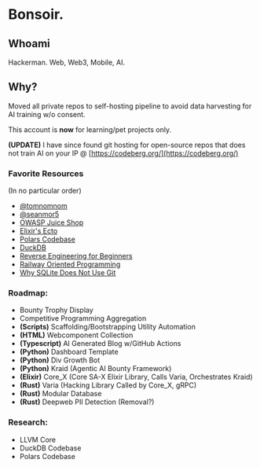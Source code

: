 # Bonsoir.

## Whoami
Hackerman.  Web, Web3, Mobile, AI.

## Why?
Moved all private repos to self-hosting pipeline to avoid data harvesting for AI training w/o consent.  


<p>
  
This account is **now** for learning/pet projects only.</p>

<p>

**(UPDATE)** I have since found git hosting for open-source repos that does not train AI on your IP @ [https://codeberg.org/](https://codeberg.org/)</p>

### Favorite Resources
(In no particular order)
- [@tomnomnom](https://github.com/tomnomnom)
- [@seanmor5](https://github.com/seanmor5)
- [OWASP Juice Shop](https://github.com/juice-shop/juice-shop)
- [Elixir's Ecto](https://github.com/elixir-ecto/ecto)
- [Polars Codebase](https://github.com/pola-rs/polars)
- [DuckDB](https://github.com/duckdb/duckdb)
- [Reverse Engineering for Beginners](https://beginners.re/)
- [Railway Oriented Programming](https://fsharpforfunandprofit.com/rop/)
- [Why SQLite Does Not Use Git](https://www.sqlite.org/whynotgit.html)

### Roadmap:
- Bounty Trophy Display
- Competitive Programming Aggregation
- **(Scripts)** Scaffolding/Bootstrapping Utility Automation
- **(HTML)** Webcomponent Collection
- **(Typescript)** AI Generated Blog w/GitHub Actions
- **(Python)** Dashboard Template
- **(Python)** Div Growth Bot
- **(Python)** Kraid (Agentic AI Bounty Framework)
- **(Elixir)** Core_X (Core SA-X Elixir Library, Calls Varia, Orchestrates Kraid)
- **(Rust)** Varia (Hacking Library Called by Core_X, gRPC)
- **(Rust)** Modular Database
- **(Rust)** Deepweb PII Detection (Removal?)

### Research:
- LLVM Core
- DuckDB Codebase
- Polars Codebase
<!--
**0xV1c10u5/0xV1c10u5** is a ✨ _special_ ✨ repository because its `README.md` (this file) appears on your GitHub profile.

Here are some ideas to get you started:

- 🔭 I’m currently working on ...
- 🌱 I’m currently learning ...
- 👯 I’m looking to collaborate on ...
- 🤔 I’m looking for help with ...
- 💬 Ask me about ...
- 📫 How to reach me: ...
- 😄 Pronouns: ...
- ⚡ Fun fact: ...
-->
